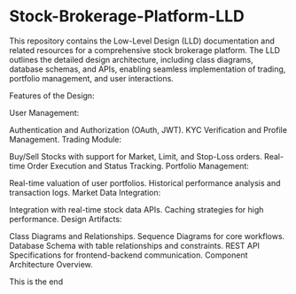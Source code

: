# Stock-Brokerage-Platform-LLD

This repository contains the Low-Level Design (LLD) documentation and related resources for a comprehensive stock brokerage platform. The LLD outlines the detailed design architecture, including class diagrams, database schemas, and APIs, enabling seamless implementation of trading, portfolio management, and user interactions.

Features of the Design:

User Management:

Authentication and Authorization (OAuth, JWT).
KYC Verification and Profile Management.
Trading Module:

Buy/Sell Stocks with support for Market, Limit, and Stop-Loss orders.
Real-time Order Execution and Status Tracking.
Portfolio Management:

Real-time valuation of user portfolios.
Historical performance analysis and transaction logs.
Market Data Integration:

Integration with real-time stock data APIs.
Caching strategies for high performance.
Design Artifacts:

Class Diagrams and Relationships.
Sequence Diagrams for core workflows.
Database Schema with table relationships and constraints.
REST API Specifications for frontend-backend communication.
Component Architecture Overview.


This is the end